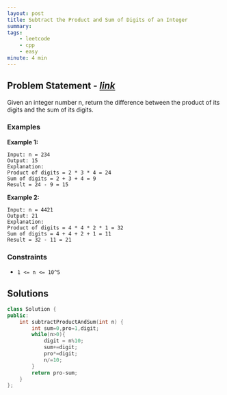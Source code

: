 ```yaml
---
layout: post
title: Subtract the Product and Sum of Digits of an Integer                       
summary:
tags:
    - leetcode
    - cpp
    - easy
minute: 4 min
---
```


## Problem Statement - [*link*](https://leetcode.com/problems/subtract-the-product-and-sum-of-digits-of-an-integer/description/)  

Given an integer number n, return the difference between the product of its digits and the sum of its digits.


### Examples


**Example 1:**   
```
Input: n = 234
Output: 15 
Explanation: 
Product of digits = 2 * 3 * 4 = 24 
Sum of digits = 2 + 3 + 4 = 9 
Result = 24 - 9 = 15
```


**Example 2:**   
```
Input: n = 4421
Output: 21
Explanation: 
Product of digits = 4 * 4 * 2 * 1 = 32 
Sum of digits = 4 + 4 + 2 + 1 = 11 
Result = 32 - 11 = 21
```


### Constraints

+ `1 <= n <= 10^5`

## Solutions

```cpp
class Solution {
public:
    int subtractProductAndSum(int n) {
        int sum=0,pro=1,digit;
        while(n>0){
            digit = n%10;
            sum+=digit;
            pro*=digit;
            n/=10;
        }
        return pro-sum;
    }
};
```

